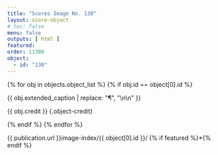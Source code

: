 ```yaml
---
title: "Scores Image No. 130"
layout: score-object
# toc: false
menu: false
outputs: [ html ]
featured: 
order: 11300
object:
  - id: "130"
---
```


{% for obj in objects.object_list %}
{% if obj.id == object[0].id %}

{{ obj.extended_caption | replace: "¶", "\n\n" }}

{{ obj.credit }} {.object-credit}

{% endif %}
{% endfor %}

<div class="object-credit object-url is-print-only">

{{ publication.url }}image-index/{{ object[0].id }}/ {% if featured %}*{% endif %}

</div>
